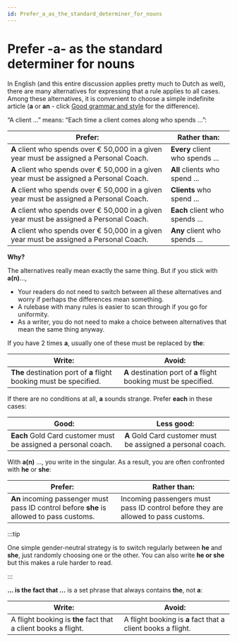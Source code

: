 ```yaml
---
id: Prefer_a_as_the_standard_determiner_for_nouns
---
```


# Prefer -a- as the standard determiner for nouns

In English (and this entire discussion applies pretty much to Dutch as well), there are many alternatives for expressing that a rule applies to all cases. Among these alternatives, it is convenient to choose a simple indefinite article (**a** or **an** - click [Good grammar and style](/Authoring/Tips_-_Good_grammar_and_style_pay_off/A_or_An.md) for the difference).

“A client ...” means: “Each time a client comes along who spends …”:

| Prefer:                                                                                     | Rather than:                    |
| ------------------------------------------------------------------------------------------- | ------------------------------- |
| **A** client who spends over € 50,000 in a given year must be assigned a Personal Coach. | **Every** client who spends ... |
| **A** client who spends over € 50,000 in a given year must be assigned a Personal Coach. | **All** clients who spend ...   |
| **A** client who spends over € 50,000 in a given year must be assigned a Personal Coach. | **Clients** who spend ...       |
| **A** client who spends over € 50,000 in a given year must be assigned a Personal Coach. | **Each** client who spends ...  |
| **A** client who spends over € 50,000 in a given year must be assigned a Personal Coach. | **Any** client who spends ...   |

**Why?**

The alternatives really mean exactly the same thing. But if you stick with **a(n)**…,

- Your readers do not need to switch between all these alternatives and worry if perhaps the differences mean something.
- A rulebase with many rules is easier to scan through if you go for uniformity.
- As a writer, you do not need to make a choice between alternatives that mean the same thing anyway.

If you have 2 times **a**, usually one of these must be replaced by **the**:

|**Write:**|**Avoid:**|
|--------|--------|
|**The** destination port of **a** flight booking must be specified.|**A** destination port of **a** flight booking must be specified.|

If there are no conditions at all, **a** sounds strange. Prefer **each** in these cases:

|**Good:**|**Less good:**|
|--------|--------|
|**Each** Gold Card customer must be assigned a personal coach.|**A** Gold Card customer must be assigned a personal coach.|

With **a(n)** …, you write in the singular. As a result, you are often confronted with **he** or **she**:

|**Prefer:**|**Rather than:**|
|--------|--------|
|**An** incoming passenger must pass ID control before **she** is allowed to pass customs.|Incoming passengers must pass ID control before they are allowed to pass customs.|

:::tip

One simple gender-neutral strategy is to switch regularly between **he** and **she**, just randomly choosing one or the other. You can also write **he or she** but this makes a rule harder to read.

:::

**… is the fact that …** is a set phrase that always contains **the**, not **a**:

|**Write:**|**Avoid:**|
|--------|--------|
|A flight booking is **the** fact that a client books a flight.|A flight booking is **a** fact that a client books a flight.|
